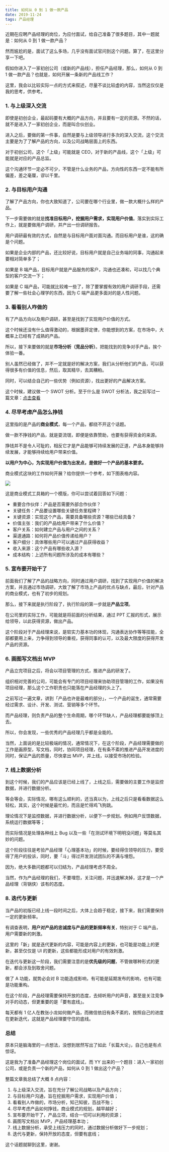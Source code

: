 ```yaml
---
title: 如何从 0 到 1 做一款产品
date: 2019-11-24
tags: 产品经理
---
```


近期在应聘产品经理的岗位，为应付面试，给自己准备了很多题目，其中一题就是：如何从 0 到 1 做一款产品？

然而尴尬的是，面试了这么多场，几乎没有面试官问到这个问题。算了，在这里分享一下吧。

假如你进入了一家初创公司（或新的产品线），担任产品经理，那么，如何从 0 到 1 做一款产品？也就是，如何开展一条新的产品线工作？

这里，我会以比较实际一点的方式来叙述，尽量不谈比较虚的内容，当然这仅仅是我的思考，供参考。

### 1. 与上级深入交流
即使是初创企业，最起码要有大概的产品方向，并且要有一定的资源。不然的话，就不是进入了一家初创企业，而是叫合伙创业。

进入之后，要做的第一件事，自然是要与上级领导进行多次的深入交流，这个交流主要是为了了解产品的方向，以及公司战略层面上的东西。

对于初创公司，这个「上级」可能就是 CEO，对于新的产品线，这个「上级」可能就是对应的产品总监。

这个沟通环节一定必不可少，不管是什么业务的产品，方向性的东西一定不能有所偏差，差之毫厘，谬以千里。

### 2. 与目标用户沟通
了解了产品方向，你也大致知道了，公司要在哪个行业里，做一款大概什么样的产品。

下一步需要做的就是**找准目标用户，挖掘用户需求，实现用户价值**。落实到实际工作上，就是要做用户调研，并产出一份调研报告。

用户调研最有效的方式，自然是与目标用户面对面沟通。而目标用户是谁，这的确是个问题。

如果是企业内部的产品，还比较好说，目标用户就是自己业务端的同事，沟通起来要相对简单多了；

如果是 B 端产品，目标用户就是产品服务的客户，沟通也还凑和，可以找几个典型的客户交流一下；

如果是 C 端产品，可能就比较难一些了，除了要掌握有效的用户调研手段，还需要了解一些社会心理学的东西，因为 C 端产品更多面对的是人性问题。

### 3. 看看别人咋做的
有了产品方向以及用户调研，甚至是找到了实现用户价值的方式。

这个时候还没有什么值得激动的，根据墨菲定律，你能想到的方案，在市场中，大概率上已经有了成熟的产品。

所以，接下来要做的就是**市场分析（竞品分析）**。把能找到的竞争对手产品，挨个体验一番。

别人虽然已经做了，并不一定就是好的解决方案，我们从分析他们的产品，可以获得很多有价值的信息，然后，取其精华，去其糟粕。

同时，可以结合自己的一些优势（例如资源），找出更好的产品解决方案。

这个时候，建议做一个 SWOT 分析。至于什么是 SWOT 分析法，我之前写过一篇文章：[点击查看](https://mp.weixin.qq.com/s?__biz=MjM5MDQ4NjUwMg==&mid=2649196896&idx=1&sn=049b91958b7675b474dc76240cf6c5ee&chksm=be5733e98920baff351b9beca64c8aa3c1d78664604e589ef3c1a04bb715bb8c859327528a33&token=1321354772&lang=zh_CN#rd)

### 4. 尽早考虑产品怎么挣钱
这里指的是产品的**商业模式**，每一个产品，都绕不开这个话题。

做一款不挣钱的产品，就是耍流氓，即便是依靠赞助，也要有获得资金的来源。

挣钱并不是令人可耻的，相反它才是产品能够可持续发展的正道，产品本身能够持续发展，才能够持续给用户带来价值。

**以用户为中心，为实现用户价值为出发点，是做好一个产品的基本要求。**

商业模式这块的工作如何开展？给你提供一个参考，如下图表格内容。

![](/image/about_product/2019-11-24-22-01-02.png)

这是商业模式工具箱的一个模版，你可以尝试着回答如下问题：

- 重要合作伙伴：产品是否需要外部合作伙伴？
- 关键任务：产品要设置哪些关键任务里程碑？
- 关键资源：实现这个产品，需要具备哪些资源？哪些已经具备？
- 价值主张：我们的产品给用户带来了什么价值？
- 客户关系：如何建立产品与用户之间的关系？
- 渠道通路：如何将产品价值传递给用户？
- 客户细分：具体哪些用户可以通过产品获得收益？
- 收入来源：这个产品有哪些收入源？
- 成本结构：上述所有问题所涉及的成本有哪些？

### 5. 宣布要开始干了
前面我们了解了产品的战略方向，同时通过用户调研，找到了实现用户价值的解决方案，并且通过市场调研，大致了解了市场上产品的优点与缺点，最后，针对产品的商业模式，也有了初步的规划。

那么，接下来就是执行阶段了，执行阶段的第一步就是**产品立项**。

在公司里的实际工作，可能就是将前面的分析结果，通过 PPT 汇报的形式，展示给领导，以此获得资源，做出产品。

这个阶段对于产品经理来说，是软实力基本功的体现，沟通表达协作等等技能，全部都要用上来，力争得到领导的重视，获得同事的认可，以及最大限度的获得开发产品的资源。

### 6. 画图写文档出 MVP
产品立完项目之后，将会以项目管理的方式，推进产品的研发了。

组织相对完善的公司，可能会有专门的项目经理来协助项目管理的工作，如果没有项目经理，那么这个工作职责也只能落在产品经理的头上了。

之前写过一遍文章，讲到「产品也许是最难的部分」，一个产品的诞生，通常需要经过需求、设计、开发、测试、营销等多个环节。

而产品经理，则负责产品的整个生命周期，哪个环节缺人，产品经理都要能够顶上去。

所以，你会发现，一些优秀的产品经理几乎都是全能的。

当然，上面说的是比较极端的情况，通常情况下，在这个阶段，产品经理需要做的工作是画原型，写文档，同时，协同项目经理，在有条不紊的推进产品开发进度的同时，保证产品的质量，尽快拿出 MVP，并上线，以接受市场的检验。

### 7. 线上数据分析
到这个时候，我们的产品应该是已经上线了，上线之后，需要做的主要工作是监控数据，并进行数据分析。

等会等会，实际情况，哪有这么顺利的，还当真以为，上线之后只是看看数据这么轻松，其实，这个时候是最忙的，而且是忙得鸡飞狗跳。

理论情况下是监控数据，并进行数据分析，以便下一步规划。例如用户反馈数据，系统运行数据等等；

而实际情况是处理各种线上 Bug 以及一些「在测试环境下明明没问题」等莫名其妙的问题。

这个阶段往往是考验产品经理「心理基本功」的时候，要经得住领导的压力，要受得了用户的投诉，同时，要「斗」得过开发测试团队的不满与埋怨。

因为，绝大多数问题都可以归结为，产品经理考虑不周全。

当然，作为产品经理的我们，不要埋怨，关注问题，并迅速解决掉，这才是一个产品经理（背锅侠）该有的态度。

### 8. 迭代与更新
当产品的初版已经上线一段时间之后，大体上会趋于稳定，接下来，我们需要保持一定的更新频率。

有调查表明，**用户对产品的忠诚度与产品的更新频率有关**，特别对于 C 端产品，用户需要新的刺激。

这里的「新」就是迭代更新的内容，可能是内容上的更新，也可能是功能上的更新，甚至仅仅是 UI 的更新，这些都能形成对用户的有效刺激。

在迭代与更新这一阶段，我们需要注意的是**优先级的问题**，不管做哪种形式的更新，都会涉及到取舍问题。

做了 A 功能，就势必会对 B 功能造成影响，有可能是延期发布的影响，也有可能是功能重构。

在这个阶段，产品经理需要保持开放的态度，去倾听用户的声音，甚至是关注竞争对手的动态，但更重要的是「要有底线」。

每天都有 1 亿人在教张小龙如何做产品，而微信依旧有条不紊的，按照自己的进度在更新迭代，这就是产品经理要守住的底线。

### 总结
原本只是脑海里的一点想法，没想到居然写出了如此「长篇大论」，自己也是有点惊讶。

这是我为了准备产品经理这个岗位的面试，而 YY 出来的一个题目：进入一家初创公司，或是负责一个新的产品，如何从 0 到 1 做出这个产品？

整篇文章我总结了大概 8 点内容：

1. 与上级深入交流，旨在充分了解公司战略以及产品方向；
2. 与目标用户沟通，旨在挖掘用户需求，实现用户价值；
3. 看看别人咋做的，市场分析，知己知彼，百战不殆；
4. 尽早考虑产品如何挣钱，商业模式的规划，越早越好；
5. 宣布要开始干了，产品立项，结合一切可以利用的资源；
6. 画图写文档出 MVP，产品经理基本功；
7. 线上数据分析，承受上线压力的同时，通过数据分析做好下一步规划；
8. 迭代与更新，保持开放的态度，但要有底线；

这个话题就聊到这里，谢谢。 